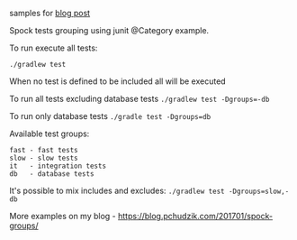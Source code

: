 samples for [blog post](https://blog.pchudzik.com/201701/spock-groups/)

Spock tests grouping using junit @Category example.

To run execute all tests:

```./gradlew test```

When no test is defined to be included all will be executed

To run all tests excluding database tests
```./gradlew test -Dgroups=-db```

To run only database tests
```./gradle test -Dgroups=db```

Available test groups:
```
fast - fast tests
slow - slow tests
it   - integration tests
db   - database tests
```

It's possible to mix includes and excludes:
```./gradlew test -Dgroups=slow,-db```

More examples on my blog - https://blog.pchudzik.com/201701/spock-groups/

